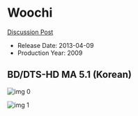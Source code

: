 # Woochi

[Discussion Post](https://www.avsforum.com/threads/bass-eq-for-filtered-movies.2995212/post-59881848)

* Release Date: 2013-04-09
* Production Year: 2009

## BD/DTS-HD MA 5.1 (Korean)

![img 0](https://i.imgur.com/5cbRsQJ.jpg)

![img 1](https://i.imgur.com/M5iXWtf.png)

